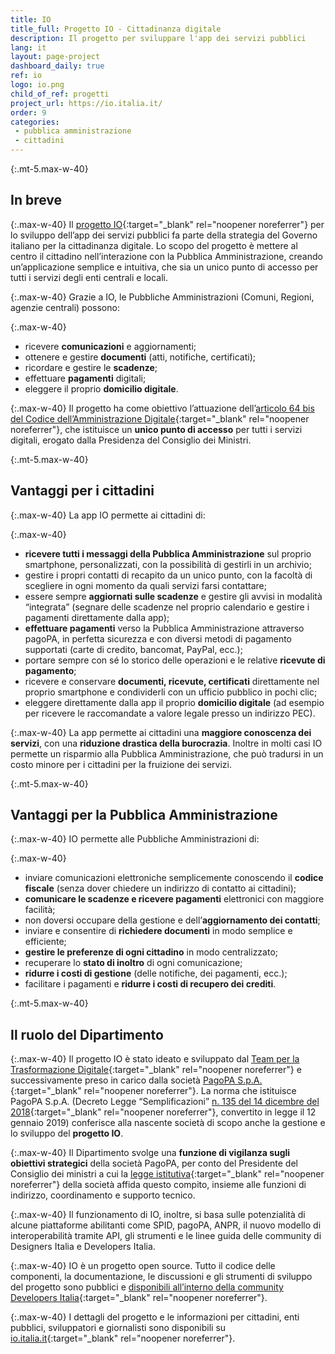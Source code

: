 ```yaml
---
title: IO
title_full: Progetto IO - Cittadinanza digitale
description: Il progetto per sviluppare l'app dei servizi pubblici
lang: it
layout: page-project
dashboard_daily: true
ref: io
logo: io.png
child_of_ref: progetti
project_url: https://io.italia.it/
order: 9
categories:
 - pubblica amministrazione
 - cittadini
---
```



{:.mt-5.max-w-40}
## In breve

{:.max-w-40}
Il [progetto IO](https://io.italia.it/){:target="_blank" rel="noopener noreferrer"} per lo sviluppo dell’app dei servizi pubblici fa parte della strategia del Governo italiano per la cittadinanza digitale. Lo scopo del progetto è mettere al centro il cittadino nell’interazione con la Pubblica Amministrazione, creando un’applicazione semplice e intuitiva, che sia un unico punto di accesso per tutti i servizi degli enti centrali e locali.

{:.max-w-40}
Grazie a IO, le Pubbliche Amministrazioni (Comuni, Regioni, agenzie centrali) possono:

{:.max-w-40}
* ricevere **comunicazioni** e aggiornamenti;
* ottenere e gestire **documenti** (atti, notifiche, certificati);
* ricordare e gestire le **scadenze**;
* effettuare **pagamenti** digitali;
* eleggere il proprio **domicilio digitale**.

{:.max-w-40}
Il progetto ha come obiettivo l’attuazione dell’[articolo 64 bis del Codice dell’Amministrazione Digitale](https://docs.italia.it/italia/piano-triennale-ict/codice-amministrazione-digitale-docs/it/v2017-12-13/_rst/capo5_sezione3_art64-bis.html){:target="_blank" rel="noopener noreferrer"}, che istituisce un **unico punto di accesso** per tutti i servizi digitali, erogato dalla Presidenza del Consiglio dei Ministri.

{:.mt-5.max-w-40}
## Vantaggi per i cittadini

{:.max-w-40}
La app IO permette ai cittadini di:

{:.max-w-40}
* **ricevere tutti i messaggi della Pubblica Amministrazione** sul proprio smartphone, personalizzati, con la possibilità di gestirli in un archivio;
* gestire i propri contatti di recapito da un unico punto, con la facoltà di scegliere in ogni momento da quali servizi farsi contattare;
* essere sempre **aggiornati sulle scadenze** e gestire gli avvisi in modalità “integrata” (segnare delle scadenze nel proprio calendario e gestire i pagamenti direttamente dalla app);
* **effettuare pagamenti** verso la Pubblica Amministrazione attraverso pagoPA, in perfetta sicurezza e con diversi metodi di pagamento supportati (carte di credito, bancomat, PayPal, ecc.);
* portare sempre con sé lo storico delle operazioni e le relative **ricevute di pagamento**;
* ricevere e conservare **documenti, ricevute, certificati** direttamente nel proprio smartphone e condividerli con un ufficio pubblico in pochi clic;
* eleggere direttamente dalla app il proprio **domicilio digitale** (ad esempio per ricevere le raccomandate a valore legale presso un indirizzo PEC).

{:.max-w-40}
La app permette ai cittadini una **maggiore conoscenza dei servizi**, con una **riduzione drastica della burocrazia**. Inoltre in molti casi IO permette un risparmio alla Pubblica Amministrazione, che può tradursi in un costo minore per i cittadini per la fruizione dei servizi.

{:.mt-5.max-w-40}
## Vantaggi per la Pubblica Amministrazione

{:.max-w-40}
IO permette alle Pubbliche Amministrazioni di:

{:.max-w-40}
* inviare comunicazioni elettroniche semplicemente conoscendo il **codice fiscale** (senza dover chiedere un indirizzo di contatto ai cittadini);
* **comunicare le scadenze e ricevere pagamenti** elettronici con maggiore facilità;
* non doversi occupare della gestione e dell’**aggiornamento dei contatti**;
* inviare e consentire di **richiedere documenti** in modo semplice e efficiente;
* **gestire le preferenze di ogni cittadino** in modo centralizzato;
* recuperare lo **stato di inoltro** di ogni comunicazione;
* **ridurre i costi di gestione** (delle notifiche, dei pagamenti, ecc.);
* facilitare i pagamenti e **ridurre i costi di recupero dei crediti**.

{:.mt-5.max-w-40}
## Il ruolo del Dipartimento

{:.max-w-40}
Il progetto IO è stato ideato e sviluppato dal [Team per la Trasformazione Digitale](https://teamdigitale.governo.it/){:target="_blank" rel="noopener noreferrer"} e successivamente preso in carico dalla società [PagoPA S.p.A.](https://www.pagopa.gov.it/it/pagopa-spa/){:target="_blank" rel="noopener noreferrer"}. La norma che istituisce PagoPA S.p.A. (Decreto Legge “Semplificazioni” [n. 135 del 14 dicembre del 2018](https://www.gazzettaufficiale.it/eli/id/2018/12/14/18G00163/sg){:target="_blank" rel="noopener noreferrer"}, convertito in legge il 12 gennaio 2019) conferisce alla nascente società di scopo anche la gestione e lo sviluppo del **progetto IO**. 

{:.max-w-40}
Il Dipartimento svolge una **funzione di vigilanza sugli obiettivi strategici** della società PagoPA, per conto del Presidente del Consiglio dei ministri a cui la [legge istitutiva](https://www.gazzettaufficiale.it/eli/id/2018/12/14/18G00163/sg){:target="_blank" rel="noopener noreferrer"} della società affida questo compito, insieme alle funzioni di indirizzo, coordinamento e supporto tecnico.

{:.max-w-40}
Il funzionamento di IO, inoltre, si basa sulle potenzialità di alcune piattaforme abilitanti come SPID, pagoPA, ANPR, il nuovo modello di interoperabilità tramite API, gli strumenti e le linee guida delle community di Designers Italia e Developers Italia. 

{:.max-w-40}
IO è un progetto open source. Tutto il codice delle componenti, la documentazione, le discussioni e gli strumenti di sviluppo del progetto sono pubblici e [disponibili all’interno della community Developers Italia](https://io.italia.it/sviluppatori/){:target="_blank" rel="noopener noreferrer"}.

{:.max-w-40}
I dettagli del progetto e le informazioni per cittadini, enti pubblici, sviluppatori e giornalisti sono disponibili su [io.italia.it](https://io.italia.it/){:target="_blank" rel="noopener noreferrer"}.
